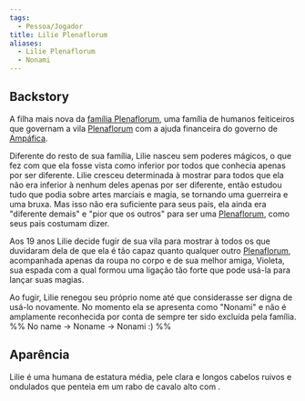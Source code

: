 ```yaml
---
tags:
  - Pessoa/Jogador
title: Lilie Plenaflorum
aliases:
  - Lilie Plenaflorum
  - Nonami
---
```

## Backstory
A filha mais nova da [família Plenaflorum](../../../Lugares/Plano%20Material/Nyrule/Amp%C3%A1fica/Plenaflorum/Fam%C3%ADlia%20Plenaflorum.md), uma família de humanos feiticeiros que governam a vila [Plenaflorum](../../../Lugares/Plano%20Material/Nyrule/Amp%C3%A1fica/Plenaflorum/index.md) com a ajuda financeira do governo de [Ampáfica](../../../Lugares/Plano%20Material/Nyrule/Amp%C3%A1fica/index.md).

Diferente do resto de sua família, Lilie nasceu sem poderes mágicos, o que fez com que ela fosse vista como inferior por todos que conhecia apenas por ser diferente. Lilie cresceu determinada à mostrar para todos que ela não era inferior à nenhum deles apenas por ser diferente, então estudou tudo que podia sobre artes marciais e magia, se tornando uma guerreira e uma bruxa. Mas isso não era suficiente para seus pais, ela ainda era "diferente demais" e "pior que os outros" para ser uma [Plenaflorum](../../../Lugares/Plano%20Material/Nyrule/Amp%C3%A1fica/Plenaflorum/Fam%C3%ADlia%20Plenaflorum.md), como seus pais costumam dizer.

Aos 19 anos Lilie decide fugir de sua vila para mostrar à todos os que duvidaram dela de que ela é tão capaz quanto qualquer outro [Plenaflorum](../../../Lugares/Plano%20Material/Nyrule/Amp%C3%A1fica/Plenaflorum/Fam%C3%ADlia%20Plenaflorum.md), acompanhada apenas da roupa no corpo e de sua melhor amiga, Violeta, sua espada com a qual formou uma ligação tão forte que pode usá-la para lançar suas magias.

Ao fugir, Lilie renegou seu próprio nome até que considerasse ser digna de usá-lo novamente. No momento ela se apresenta como "Nonami" e não é amplamente reconhecida por conta de sempre ter sido excluída pela família.
%% No name -> Noname -> Nonami :) %%

## Aparência
Lilie é uma humana de estatura média, pele clara e longos cabelos ruivos e ondulados que penteia em um rabo de cavalo alto com .

